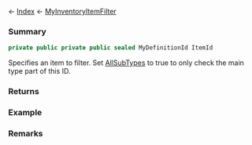 ← [Index](Api-Index) ← [MyInventoryItemFilter](Sandbox.ModAPI.Ingame.MyInventoryItemFilter)

### Summary

```csharp
private public private public sealed MyDefinitionId ItemId
```

Specifies an item to filter. Set [AllSubTypes](Sandbox.ModAPI.Ingame.MyInventoryItemFilter.AllSubTypes) to true to only check the main type part of this ID.

### Returns

### Example

### Remarks

